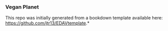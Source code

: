 ### Vegan Planet

This repo was initially generated from a bookdown template available here: https://github.com/jtr13/EDAVtemplate.*	




